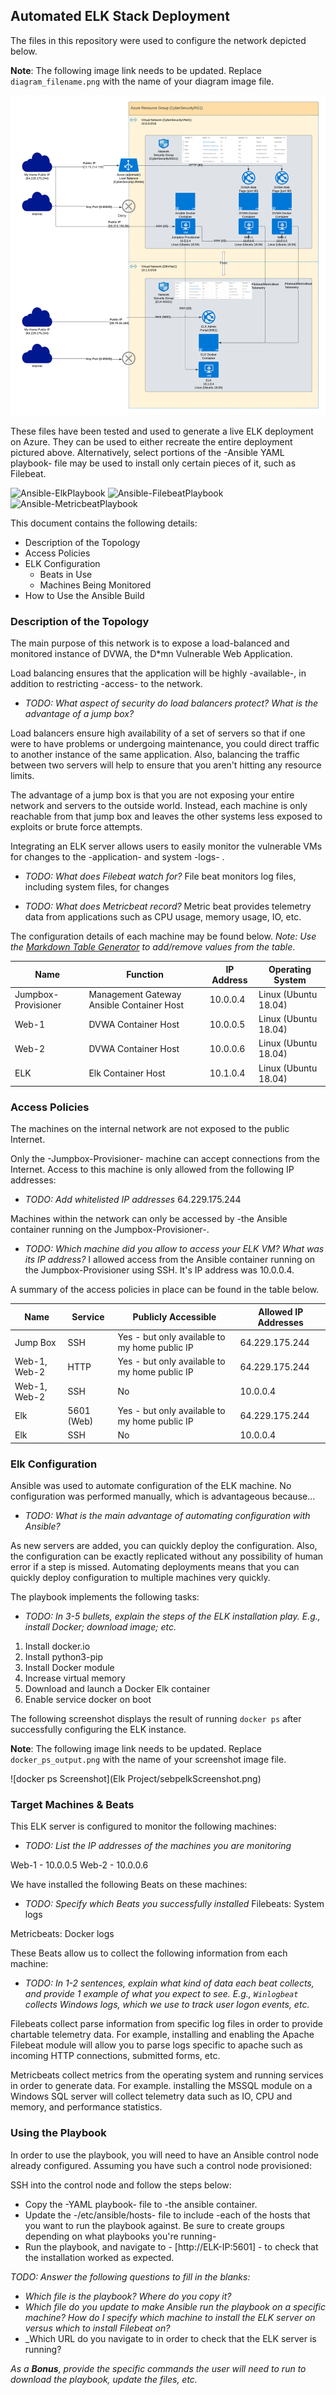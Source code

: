 ## Automated ELK Stack Deployment

The files in this repository were used to configure the network depicted below.

**Note**: The following image link needs to be updated. Replace `diagram_filename.png` with the name of your diagram image file.  

![Unit13-ElkDiagram](Diagrams/13-ElkDiagram.png)

These files have been tested and used to generate a live ELK deployment on Azure. They can be used to either recreate the entire deployment pictured above. Alternatively, select portions of the -Ansible YAML playbook- file may be used to install only certain pieces of it, such as Filebeat.

![Ansible-ElkPlaybook](/Ansible/install-elk.yml)
![Ansible-FilebeatPlaybook](/Ansible/filebeat-playbook.yml)
![Ansible-MetricbeatPlaybook](/Ansible/metricbeat-playbook.yml)

This document contains the following details:
- Description of the Topology
- Access Policies
- ELK Configuration
  - Beats in Use
  - Machines Being Monitored
- How to Use the Ansible Build


### Description of the Topology

The main purpose of this network is to expose a load-balanced and monitored instance of DVWA, the D*mn Vulnerable Web Application.

Load balancing ensures that the application will be highly -available-, in addition to restricting -access- to the network.
- _TODO: What aspect of security do load balancers protect? What is the advantage of a jump box?_

Load balancers ensure high availability of a set of servers so that if one were to have problems or undergoing maintenance, you could direct
traffic to another instance of the same application. Also, balancing the traffic between two servers will help to ensure that you aren't hitting 
any resource limits. 

The advantage of a jump box is that you are not exposing your entire network and servers to the outside world. Instead, each machine is only reachable 
from that jump box and leaves the other systems less exposed to exploits or brute force attempts.

Integrating an ELK server allows users to easily monitor the vulnerable VMs for changes to the -application- and system -logs- .
- _TODO: What does Filebeat watch for?_
File beat monitors log files, including system files, for changes

- _TODO: What does Metricbeat record?_
Metric beat provides telemetry data from applications such as CPU usage, memory usage, IO, etc.

The configuration details of each machine may be found below.
_Note: Use the [Markdown Table Generator](http://www.tablesgenerator.com/markdown_tables) to add/remove values from the table_.

| Name                | Function                                  | IP Address | Operating System      |
|---------------------|-------------------------------------------|------------|-----------------------|
| Jumpbox-Provisioner | Management Gateway Ansible Container Host | 10.0.0.4   | Linux (Ubuntu 18.04)  |
| Web-1               | DVWA Container Host                       | 10.0.0.5   | Linux (Ubuntu 18.04)  |
| Web-2               | DVWA Container Host                       | 10.0.0.6   | Linux (Ubuntu 18.04)  |
| ELK                 | Elk Container Host                        | 10.1.0.4   | Linux (Ubuntu 18.04)  |

### Access Policies

The machines on the internal network are not exposed to the public Internet. 

Only the -Jumpbox-Provisioner- machine can accept connections from the Internet. Access to this machine is only allowed from the following IP addresses:
- _TODO: Add whitelisted IP addresses_
64.229.175.244

Machines within the network can only be accessed by -the Ansible container running on the Jumpbox-Provisioner-.
- _TODO: Which machine did you allow to access your ELK VM? What was its IP address?_
I allowed access from the Ansible container running on the Jumpbox-Provisioner using SSH. It's IP address was 10.0.0.4.

A summary of the access policies in place can be found in the table below.

| Name         | Service    | Publicly Accessible                           | Allowed IP Addresses |
|--------------|------------|-----------------------------------------------|----------------------|
| Jump Box     | SSH        | Yes - but only available to my home public IP | 64.229.175.244       |
| Web-1, Web-2 | HTTP       | Yes - but only available to my home public IP | 64.229.175.244       |
| Web-1, Web-2 | SSH        | No                                            | 10.0.0.4             |
| Elk          | 5601 (Web) | Yes - but only available to my home public IP | 64.229.175.244       |
| Elk          | SSH        | No                                            | 10.0.0.4             |

### Elk Configuration

Ansible was used to automate configuration of the ELK machine. No configuration was performed manually, which is advantageous because...
- _TODO: What is the main advantage of automating configuration with Ansible?_

As new servers are added, you can quickly deploy the configuration. Also, the configuration can be exactly replicated without any possibility of human error
if a step is missed. Automating deployments means that you can quickly deploy configuration to multiple machines very quickly.

The playbook implements the following tasks:
- _TODO: In 3-5 bullets, explain the steps of the ELK installation play. E.g., install Docker; download image; etc._

1. Install docker.io
2. Install python3-pip
3. Install Docker module
4. Increase virtual memory
5. Download and launch a Docker Elk container
6. Enable service docker on boot

The following screenshot displays the result of running `docker ps` after successfully configuring the ELK instance.

**Note**: The following image link needs to be updated. Replace `docker_ps_output.png` with the name of your screenshot image file.  


![docker ps Screenshot](Elk Project/sebpelkScreenshot.png)

### Target Machines & Beats
This ELK server is configured to monitor the following machines:
- _TODO: List the IP addresses of the machines you are monitoring_

Web-1 - 10.0.0.5
Web-2 - 10.0.0.6

We have installed the following Beats on these machines:
- _TODO: Specify which Beats you successfully installed_
Filebeats:
System logs

Metricbeats:
Docker logs

These Beats allow us to collect the following information from each machine:
- _TODO: In 1-2 sentences, explain what kind of data each beat collects, and provide 1 example of what you expect to see. E.g., `Winlogbeat` collects Windows logs, which we use to track user logon events, etc._

Filebeats collect parse information from specific log files in order to provide chartable telemetry data. For example, installing and enabling the 
Apache Filebeat module will allow you to parse logs specific to apache such as incoming HTTP connections, submitted forms, etc.

Metricbeats collect metrics from the operating system and running services in order to generate data. For example. installing the MSSQL module 
on a Windows SQL server will collect telemetry data such as IO, CPU and memory, and performance statistics.


### Using the Playbook
In order to use the playbook, you will need to have an Ansible control node already configured. Assuming you have such a control node provisioned: 

SSH into the control node and follow the steps below:
- Copy the -YAML playbook- file to -the ansible container.
- Update the -/etc/ansible/hosts- file to include -each of the hosts that you want to run the playbook against. Be sure to create groups depending on what playbooks you're running-
- Run the playbook, and navigate to - [http://ELK-IP:5601] - to check that the installation worked as expected.

_TODO: Answer the following questions to fill in the blanks:_
- _Which file is the playbook? Where do you copy it?_
- _Which file do you update to make Ansible run the playbook on a specific machine? How do I specify which machine to install the ELK server on versus which to install Filebeat on?_
- _Which URL do you navigate to in order to check that the ELK server is running?

_As a **Bonus**, provide the specific commands the user will need to run to download the playbook, update the files, etc._

